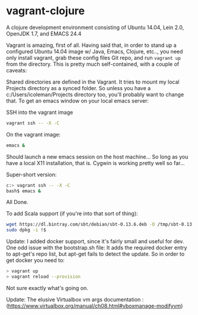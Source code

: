 vagrant-clojure
===============

A clojure development environment consisting of Ubuntu 14.04, Lein 2.0, OpenJDK 1.7, and EMACS 24.4

Vagrant is amazing, first of all. Having said that, in order to stand up a configured Ubuntu 14.04 image w/ Java, Emacs, Clojure, etc.., you need only install vagrant, grab these config files Git repo, and run `vagrant up` from the directory.  This is pretty much self-contained, with a couple of caveats:

Shared directories are defined in the Vagrant. It tries to mount my local Projects directory as a synced folder. So unless you have a c:/Users/icoleman/Projects directory too, you'll probably want to change that.
To get an emacs window on your local emacs server:

SSH into the vagrant image
```bash
vagrant ssh -- -X -C
```

On the vagrant image:

```bash
emacs &
```
Should launch a new emacs session on the host machine... So long as you have a local X11 installation, that is. Cygwin is working pretty well so far...

Super-short version:

```bash
c:> vagrant ssh -- -X -C
bash$ emacs &
```

All Done.

To add Scala support (if you're into that sort of thing):
```bash
wget https://dl.bintray.com/sbt/debian/sbt-0.13.6.deb -O /tmp/sbt-0.13.6.deb
sudo dpkg -i !$
```

Update: I added docker support, since it's fairly small and useful for dev. One odd issue with the bootstrap.sh file: It adds the required docker entry to apt-get's repo list, but apt-get fails to detect the update. So in order to get docker you need to:

```bash
> vagrant up
> vagrant reload --provision
```

Not sure exactly what's going on.

Update: The elusive Virtualbox vm args documentation : (https://www.virtualbox.org/manual/ch08.html#vboxmanage-modifyvm)



